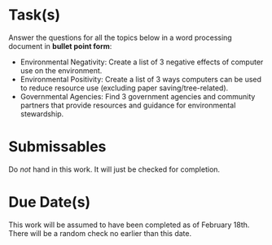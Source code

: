 # Task(s)
Answer the questions for all the topics below in a word processing document in **bullet point form**:

  * Environmental Negativity: Create a list of 3 negative effects of computer use on the environment.
  * Environmental Positivity: Create a list of 3 ways computers can be used to reduce resource use (excluding paper saving/tree-related).
  * Governmental Agencies: Find 3 government agencies and community partners that provide resources and guidance for environmental stewardship.

# Submissables
Do _not_ hand in this work.  It will just be checked for completion.

# Due Date(s)
This work will be assumed to have been completed as of February 18th.  There will be a random check no earlier than this date.
